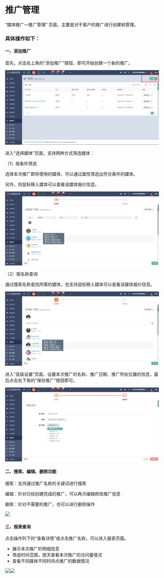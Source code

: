 # 推广管理

“媒体推广—推广管理” 页面，主要是对于客户的推广进行创建和管理。

### 具体操作如下：

#### 一、添加推广

首先，点击右上角的“添加推广”按钮，即可开始创建一个新的推广。

![](/assets/1525410222%281%29.jpg)

进入“选择媒体”页面，支持两种方式筛选媒体：

（1）按条件筛选

选择本次推广即将使用的媒体，可以通过属性筛选出符合条件的媒体。

另外，将鼠标移入媒体可以查看该媒体报价信息。

![](/assets/1525410321%281%29.jpg)

（2）按名称查询

通过搜索名称查找所需的媒体，也支持鼠标移入媒体可以查看该媒体报价信息。

![](/assets/1525410360%281%29.jpg)

进入“高级设置”页面，设置本次推广的名称、推广日期、推广所处位置的信息，最后点击右下角的“保存推广”按钮即可。

![](/assets/1525410405%281%29.jpg)

#### 二、搜索、编辑、删除功能

搜索：支持通过推广名称的关键词进行搜索

编辑：针对已经创建完成的推广，可以再次编辑修改推广信息

删除：针对不需要的推广，也可以进行删除操作

![](/assets/1525331285%281%29.jpg)

#### 三、报表查询

点击操作列下的“查看详情”或点击推广名称，可以进入报表页面。

* 展示本次推广的明细信息
* 筛选时间范围，按天查看本次推广的访问量情况
* 查看不同媒体不同时间点推广的数据情况

![](/assets/1525337913%281%29.jpg)![](/assets/1525338120.jpg)

